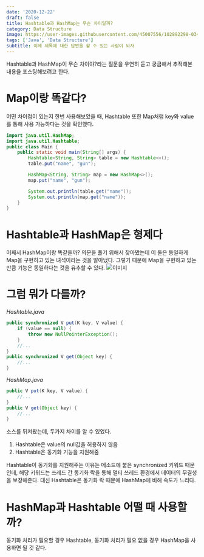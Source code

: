 ```yaml
---
date: '2020-12-22'
draft: false
title: Hashtable과 HashMap는 무슨 차이일까?
category: Data Structure
image: https://user-images.githubusercontent.com/45007556/102892298-0342ce80-44a3-11eb-97cc-981365354e3a.png
tags: ['Java', 'Data Structure']
subtitle: 이제 제목에 대한 답변을 할 수 있는 사람이 되자
---
```


Hashtable과 HashMap이 무슨 차이야?라는 질문을 우연히 듣고 궁금해서 추적해본 내용을 포스팅해보려고 한다.

# Map이랑 똑같다?

어떤 차이점이 있는지 한번 사용해보았을 때, Hashtable 또한 Map처럼 key와 value를 통해 사용 가능하다는 것을 확인했다.

```java
import java.util.HashMap;
import java.util.Hashtable;
public class Main {
    public static void main(String[] args) {
        Hashtable<String, String> table = new Hashtable<>();
        table.put("name", "gun");

        HashMap<String, String> map = new HashMap<>();
        map.put("name", "gun");

        System.out.println(table.get("name"));
        System.out.println(map.get("name"));
    }
}
```

# Hashtable과 HashMap은 형제다

어째서 HashMap이랑 똑같을까? 의문을 풀기 위해서 찾아봤는데 이 둘은 동일하게 Map을 구현하고 있는 녀석이라는 것을 알아냈다. 그렇기 때문에 Map을 구현하고 있는 만큼 기능은 동일하다는 것을 유추할 수 있다.
![이미지](https://user-images.githubusercontent.com/45007556/102892298-0342ce80-44a3-11eb-97cc-981365354e3a.png)

# 그럼 뭐가 다를까?

_Hashtable.java_

```java
public synchronized V put(K key, V value) {
    if (value == null) {
        throw new NullPointerException();
    }
    //...
}
public synchronized V get(Object key) {
    //...
}
```

_HashMap.java_

```java
public V put(K key, V value) {
    //...
}
public V get(Object key) {
    //...
}
```

소스를 뒤져봤는데, 두가지 차이를 알 수 있었다.

1. Hashtable은 value의 null값을 허용하지 않음
2. Hashtable은 동기화 기능을 지원해줌

Hashtable이 동기화를 지원해주는 이유는 메소드에 붙은 synchronized 키워드 때문인데, 해당 키워드는 쓰레드 간 동기화 락을 통해 멀티 쓰레드 환경에서 데이터의 무결성을 보장해준다. 대신 Hashtable은 동기화 락 때문에 HashMap에 비해 속도가 느리다.

# HashMap과 Hashtable 어떨 때 사용할까?

동기화 처리가 필요할 경우 Hashtable, 동기화 처리가 필요 없을 경우 HashMap을 사용하면 될 것 같다.
